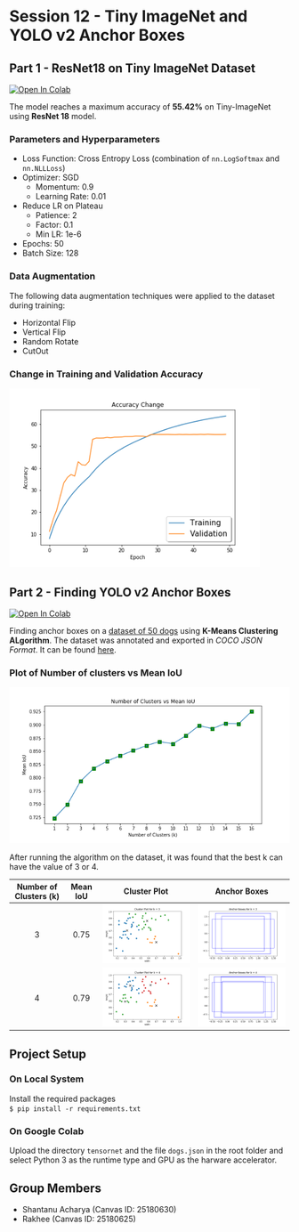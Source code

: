 # Session 12 - Tiny ImageNet and YOLO v2 Anchor Boxes

## Part 1 - ResNet18 on Tiny ImageNet Dataset

[![Open In Colab](https://colab.research.google.com/assets/colab-badge.svg)](https://colab.research.google.com/drive/1rt460SqT7hy3XkTHefc1FNgSoUdBklbI)

The model reaches a maximum accuracy of **55.42%** on Tiny-ImageNet using **ResNet 18** model.

### Parameters and Hyperparameters

- Loss Function: Cross Entropy Loss (combination of `nn.LogSoftmax` and `nn.NLLLoss`)
- Optimizer: SGD
  - Momentum: 0.9
  - Learning Rate: 0.01
- Reduce LR on Plateau
  - Patience: 2
  - Factor: 0.1
  - Min LR: 1e-6
- Epochs: 50
- Batch Size: 128

### Data Augmentation

The following data augmentation techniques were applied to the dataset during training:

- Horizontal Flip
- Vertical Flip
- Random Rotate
- CutOut

### Change in Training and Validation Accuracy

<img src="images/accuracy_change.png" width="450px">

## Part 2 - Finding YOLO v2 Anchor Boxes

[![Open In Colab](https://colab.research.google.com/assets/colab-badge.svg)](https://colab.research.google.com/drive/1IkqT4NIYV-bRGFLXkYN3h0n6GkzOt36I)

Finding anchor boxes on a [dataset of 50 dogs](images/dogs) using **K-Means Clustering ALgorithm**. The dataset was annotated and exported in _COCO JSON Format_. It can be found [here](dogs.json).

### Plot of Number of clusters vs Mean IoU

![kmeans_iou](images/kmeans_iou.png)

After running the algorithm on the dataset, it was found that the best k can have the value of 3 or 4.

| Number of Clusters (k) | Mean IoU |                  Cluster Plot                  |                 Anchor Boxes                 |
| :--------------------: | :------: | :--------------------------------------------: | :------------------------------------------: |
|           3            |   0.75   | ![cluster_plot_k3](images/cluster_plot_k3.png) | ![anchor_bbox_k3](images/anchor_bbox_k3.png) |
|           4            |   0.79   | ![cluster_plot_k4](images/cluster_plot_k4.png) | ![anchor_bbox_k4](images/anchor_bbox_k4.png) |

## Project Setup

### On Local System

Install the required packages  
 `$ pip install -r requirements.txt`

### On Google Colab

Upload the directory `tensornet` and the file `dogs.json` in the root folder and select Python 3 as the runtime type and GPU as the harware accelerator.

## Group Members

- Shantanu Acharya (Canvas ID: 25180630)
- Rakhee (Canvas ID: 25180625)
